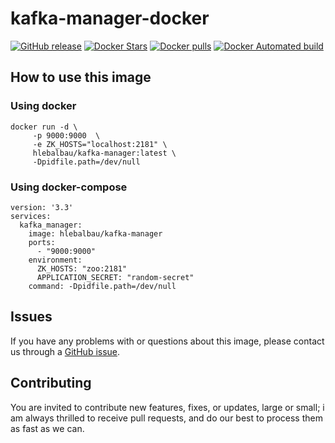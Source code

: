 
# kafka-manager-docker
[![GitHub release](https://img.shields.io/github/release/hleb-albau/kafka-manager-docker.svg?style=flat-square)](https://github.com/hleb-albau/kafka-manager-docker/)
 [![Docker Stars](https://img.shields.io/docker/stars/hlebalbau/kafka-manager.svg?style=flat-square)](https://registry.hub.docker.com/v2/repositories/hlebalbau/kafka-manager/)
 [![Docker pulls](https://img.shields.io/docker/pulls/hlebalbau/kafka-manager.svg?style=flat-square)](https://registry.hub.docker.com/v2/repositories/hlebalbau/kafka-manager/)
[![Docker Automated build](https://img.shields.io/docker/automated/hlebalbau/kafka-manager.svg?maxAge=31536000&style=flat-square)](https://github.com/hlebalbau/kafka-manager/)

## How to use this image
### Using docker
```
docker run -d \
     -p 9000:9000  \
     -e ZK_HOSTS="localhost:2181" \
     hlebalbau/kafka-manager:latest \
     -Dpidfile.path=/dev/null
```     

### Using docker-compose
```
version: '3.3'
services:
  kafka_manager:
    image: hlebalbau/kafka-manager
    ports:
      - "9000:9000"
    environment:
      ZK_HOSTS: "zoo:2181"
      APPLICATION_SECRET: "random-secret"
    command: -Dpidfile.path=/dev/null
```

## Issues

If you have any problems with or questions about this image, please contact us
through a [GitHub issue](https://github.com/hleb-albau/kafka-manager-docker/issues).

## Contributing

You are invited to contribute new features, fixes, or updates, large or small;
i am always thrilled to receive pull requests, and do our best to process them
as fast as we can.

